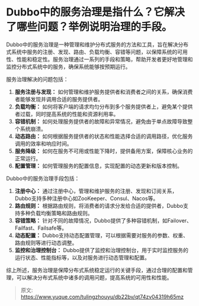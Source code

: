 # Dubbo中的服务治理是指什么？它解决了哪些问题？举例说明治理的手段。

Dubbo中的服务治理是一种管理和维护分布式服务的方法和工具，旨在解决分布式系统中服务的注册、发现、路由、负载均衡、容错等问题，以保障系统的可用性、性能和稳定性。服务治理通过一系列的手段和策略，帮助开发者更好地管理和监控分布式系统中的服务，确保系统能够按预期运行。



服务治理解决的问题包括：

1.  **服务注册与发现：** 如何管理和维护服务提供者和消费者之间的关系，确保消费者能够发现并调用合适的服务提供者。 
2.  **负载均衡：** 如何将客户端的请求均匀分布到多个服务提供者上，避免某个提供者过载，同时提高系统的性能和资源利用率。 
3.  **容错机制：** 如何处理服务提供者的故障和异常情况，避免由于单点故障导致整个系统崩溃。 
4.  **动态路由：** 如何根据服务提供者的状态和性能选择合适的调用路径，优化服务调用的效率和响应时间。 
5.  **服务降级：** 如何在服务不可用或性能下降时，提供备用方案，保障核心业务的正常运行。 
6.  **配置管理：** 如何管理服务的配置信息，实现配置的动态更新和版本控制。 



Dubbo中的服务治理手段包括：

1.  **注册中心：** 通过注册中心，管理和维护服务的注册、发现和订阅关系，Dubbo支持多种注册中心如ZooKeeper、Consul、Nacos等。 
2.  **路由规则：** 根据路由规则，将消费者的请求分发给合适的提供者，Dubbo支持多种负载均衡策略和路由规则。 
3.  **容错策略：** 针对不同的故障情况，Dubbo提供了多种容错机制，如Failover、Failfast、Failsafe等。 
4.  **动态配置：** Dubbo支持动态配置管理，可以根据需要对服务的参数、权重、路由规则等进行动态调整。 
5.  **监控和治理控制台：** Dubbo提供了监控和治理控制台，用于实时监控服务的运行状态、性能指标等，以及对服务进行动态管理和配置。 



综上所述，服务治理是保障分布式系统稳定运行的关键手段，通过合理的配置和管理，可以解决分布式系统中诸多的调用问题，提高系统的可用性和性能。



> 原文: <https://www.yuque.com/tulingzhouyu/db22bv/qt74zv04319h65mz>